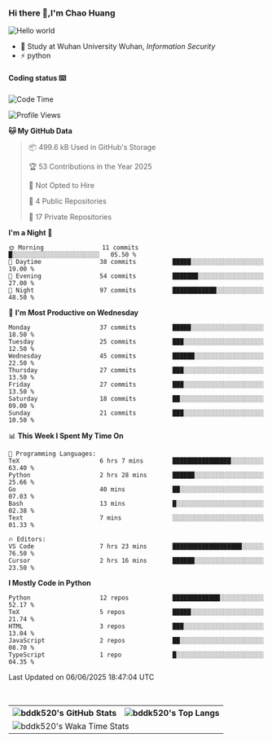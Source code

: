 ### Hi there 👋,I'm Chao Huang


<img src="https://raw.githubusercontent.com/sagar-viradiya/sagar-viradiya/master/resources/banner.png" alt="Hello world">


<br/>


- 🍻  Study at Wuhan University Wuhan, _Information Security_
- ⚡  python



#### Coding status  ⌨️

<!--START_SECTION:waka-->
![Code Time](http://img.shields.io/badge/Code%20Time-842%20hrs%2025%20mins-blue)

![Profile Views](http://img.shields.io/badge/Profile%20Views-3-blue)

**🐱 My GitHub Data** 

> 📦 499.6 kB Used in GitHub's Storage 
 > 
> 🏆 53 Contributions in the Year 2025
 > 
> 🚫 Not Opted to Hire
 > 
> 📜 4 Public Repositories 
 > 
> 🔑 17 Private Repositories 
 > 
**I'm a Night 🦉** 

```text
🌞 Morning                11 commits          █░░░░░░░░░░░░░░░░░░░░░░░░   05.50 % 
🌆 Daytime                38 commits          █████░░░░░░░░░░░░░░░░░░░░   19.00 % 
🌃 Evening                54 commits          ███████░░░░░░░░░░░░░░░░░░   27.00 % 
🌙 Night                  97 commits          ████████████░░░░░░░░░░░░░   48.50 % 
```
📅 **I'm Most Productive on Wednesday** 

```text
Monday                   37 commits          █████░░░░░░░░░░░░░░░░░░░░   18.50 % 
Tuesday                  25 commits          ███░░░░░░░░░░░░░░░░░░░░░░   12.50 % 
Wednesday                45 commits          ██████░░░░░░░░░░░░░░░░░░░   22.50 % 
Thursday                 27 commits          ███░░░░░░░░░░░░░░░░░░░░░░   13.50 % 
Friday                   27 commits          ███░░░░░░░░░░░░░░░░░░░░░░   13.50 % 
Saturday                 18 commits          ██░░░░░░░░░░░░░░░░░░░░░░░   09.00 % 
Sunday                   21 commits          ███░░░░░░░░░░░░░░░░░░░░░░   10.50 % 
```


📊 **This Week I Spent My Time On** 

```text
💬 Programming Languages: 
TeX                      6 hrs 7 mins        ████████████████░░░░░░░░░   63.40 % 
Python                   2 hrs 28 mins       ██████░░░░░░░░░░░░░░░░░░░   25.66 % 
Go                       40 mins             ██░░░░░░░░░░░░░░░░░░░░░░░   07.03 % 
Bash                     13 mins             █░░░░░░░░░░░░░░░░░░░░░░░░   02.38 % 
Text                     7 mins              ░░░░░░░░░░░░░░░░░░░░░░░░░   01.33 % 

🔥 Editors: 
VS Code                  7 hrs 23 mins       ███████████████████░░░░░░   76.50 % 
Cursor                   2 hrs 16 mins       ██████░░░░░░░░░░░░░░░░░░░   23.50 % 
```

**I Mostly Code in Python** 

```text
Python                   12 repos            █████████████░░░░░░░░░░░░   52.17 % 
TeX                      5 repos             █████░░░░░░░░░░░░░░░░░░░░   21.74 % 
HTML                     3 repos             ███░░░░░░░░░░░░░░░░░░░░░░   13.04 % 
JavaScript               2 repos             ██░░░░░░░░░░░░░░░░░░░░░░░   08.70 % 
TypeScript               1 repo              █░░░░░░░░░░░░░░░░░░░░░░░░   04.35 % 
```




 Last Updated on 06/06/2025 18:47:04 UTC
<!--END_SECTION:waka-->

<br/>

<table>
  <tr>
    <th>
      <img alt="bddk520's GitHub Stats" src="https://github-readme-stats-git-masterrstaa-rickstaa.vercel.app/api?username=bddk520&show_icons=true&theme=transparent&hide_border=true" align="center" />
    </th>
    <th>
      <img alt="bddk520's Top Langs" src="https://github-readme-stats-git-masterrstaa-rickstaa.vercel.app/api/top-langs/?username=bddk520&layout=compact&theme=transparent&hide_border=true&langs_count=10&hide=CMake" align="center" /> 
    </th>
  </tr>
  <tr>
    <td colspan=2>
      <img alt="bddk520's Waka Time Stats" src="https://github-readme-stats.vercel.app/api/wakatime?username=bddk&hide_border=true&layout=compact&theme=transparent&custom_title=WorkTimeThisWeek&range=last_7_days" align="center"/>
    </td>
  </tr>
</table>
